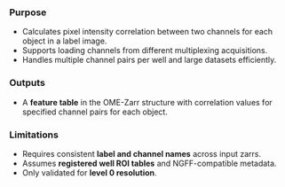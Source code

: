 ### Purpose
- Calculates pixel intensity correlation between two channels for each object in a label image.  
- Supports loading channels from different multiplexing acquisitions.  
- Handles multiple channel pairs per well and large datasets efficiently.  

### Outputs
- A **feature table** in the OME-Zarr structure with correlation values for specified channel pairs for each object.  

### Limitations
- Requires consistent **label and channel names** across input zarrs.  
- Assumes **registered well ROI tables** and NGFF-compatible metadata.  
- Only validated for **level 0 resolution**.